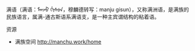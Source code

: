 
满语（满语：ᠮᠠᠨᠵᡠ
ᡤᡳᠰᡠᠨ，穆麟德转写：manju gisun），又称满洲语，是满族的民族语言，属满-通古斯语系满语支，是一种主宾谓结构的粘着语。

资源

- 满族空间 http://manchu.work/home
